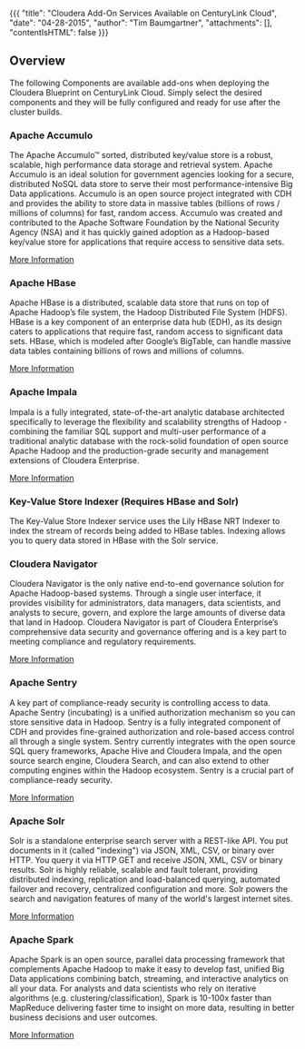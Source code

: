 {{{
  "title": "Cloudera Add-On Services Available on CenturyLink Cloud",
  "date": "04-28-2015",
  "author": "Tim Baumgartner",
  "attachments": [],
  "contentIsHTML": false
}}}

## Overview

The following Components are available add-ons when deploying the Cloudera Blueprint on CenturyLink Cloud. Simply select the desired components and they will be fully configured and ready for use after the cluster builds.

### Apache Accumulo

The Apache Accumulo™ sorted, distributed key/value store is a robust, scalable, high performance data storage and retrieval system. Apache Accumulo is an ideal solution for government agencies looking for a secure, distributed NoSQL data store to serve their most performance-intensive Big Data applications. Accumulo is an open source project integrated with CDH and provides the ability to store data in massive tables (billions of rows / millions of columns) for fast, random access. Accumulo was created and contributed to the Apache Software Foundation by the National Security Agency (NSA) and it has quickly gained adoption as a Hadoop-based key/value store for applications that require access to sensitive data sets.

[More Information](https://www.cloudera.com/products/apache-hadoop/apache-accumulo.html)

### Apache HBase

Apache HBase is a distributed, scalable data store that runs on top of Apache Hadoop’s file system, the Hadoop Distributed File System (HDFS). HBase is a key component of an enterprise data hub (EDH), as its design caters to applications that require fast, random access to significant data sets. HBase, which is modeled after Google’s BigTable, can handle massive data tables containing billions of rows and millions of columns.

[More Information](http://www.cloudera.com/products/apache-hadoop/apache-hbase.html)

### Apache Impala

Impala is a fully integrated, state-of-the-art analytic database architected specifically to leverage the flexibility and scalability strengths of Hadoop - combining the familiar SQL support and multi-user performance of a traditional analytic database with the rock-solid foundation of open source Apache Hadoop and the production-grade security and management extensions of Cloudera Enterprise.

[More Information](http://www.cloudera.com/products/apache-hadoop/impala.html)

### Key-Value Store Indexer (Requires HBase and Solr)

The Key-Value Store Indexer service uses the Lily HBase NRT Indexer to index the stream of records being added to HBase tables. Indexing allows you to query data stored in HBase with the Solr service.

### Cloudera Navigator

Cloudera Navigator is the only native end-to-end governance solution for Apache Hadoop-based systems. Through a single user interface, it provides visibility for administrators, data managers, data scientists, and analysts to secure, govern, and explore the large amounts of diverse data that land in Hadoop. Cloudera Navigator is part of Cloudera Enterprise’s comprehensive data security and governance offering and is a key part to meeting compliance and regulatory requirements.

[More Information](http://www.cloudera.com/products/cloudera-navigator.html)

### Apache Sentry

A key part of compliance-ready security is controlling access to data. Apache Sentry (incubating) is a unified authorization mechanism so you can store sensitive data in Hadoop. Sentry is a fully integrated component of CDH and provides fine-grained authorization and role-based access control all through a single system. Sentry currently integrates with the open source SQL query frameworks, Apache Hive and Cloudera Impala, and the open source search engine, Cloudera Search, and can also extend to other computing engines within the Hadoop ecosystem. Sentry is a crucial part of compliance-ready security.

[More Information](https://www.cloudera.com/products/apache-hadoop/apache-sentry.html)

### Apache Solr

Solr is a standalone enterprise search server with a REST-like API. You put documents in it (called "indexing") via JSON, XML, CSV, or binary over HTTP. You query it via HTTP GET and receive JSON, XML, CSV or binary results. Solr is highly reliable, scalable and fault tolerant, providing distributed indexing, replication and load-balanced querying, automated failover and recovery, centralized configuration and more. Solr powers the search and navigation features of many of the world's largest internet sites.

[More Information](http://lucene.apache.org/solr)

### Apache Spark

Apache Spark is an open source, parallel data processing framework that complements Apache Hadoop to make it easy to develop fast, unified Big Data applications combining batch, streaming, and interactive analytics on all your data. For analysts and data scientists who rely on iterative algorithms (e.g. clustering/classification), Spark is 10-100x faster than MapReduce delivering faster time to insight on more data, resulting in better business decisions and user outcomes.

[More Information](http://www.cloudera.com/products/apache-hadoop/apache-spark.html)
